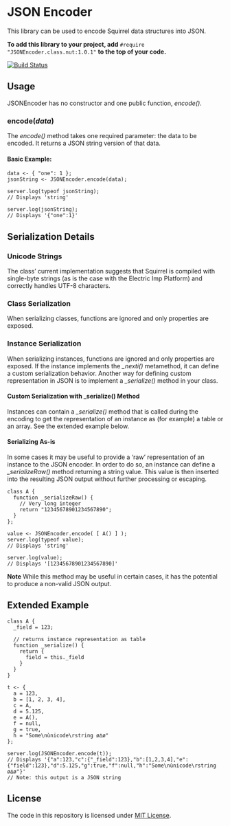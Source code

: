 # JSON Encoder

This library can be used to encode Squirrel data structures into JSON.

**To add this library to your project, add** `#require "JSONEncoder.class.nut:1.0.1"` **to the top of your code.**

[![Build Status](https://travis-ci.org/electricimp/JSONEncoder.svg?branch=develop)](https://travis-ci.org/electricimp/JSONEncoder)

## Usage

JSONEncoder has no constructor and one public function, *encode()*.

### encode(*data*)

The *encode()* method takes one required parameter: the data to be encoded. It returns a JSON string version of that data.

#### Basic Example:

```squirrel
data <- { "one": 1 };
jsonString <- JSONEncoder.encode(data);

server.log(typeof jsonString);
// Displays 'string'

server.log(jsonString);
// Displays '{"one":1}'
```

## Serialization Details

### Unicode Strings
The class’ current implementation suggests that Squirrel is compiled with single-byte strings (as is the case with the Electric Imp Platform) and correctly handles UTF-8 characters.

### Class Serialization
When serializing classes, functions are ignored and only properties are exposed.

### Instance Serialization
When serializing instances, functions are ignored and only properties are exposed. If the instance implements the *_nexti()* metamethod, it can define a custom serialization behavior. Another way for defining custom representation in JSON is to implement a *_serialize()* method in your class.

#### Custom Serialization with \_serialize() Method
Instances can contain a *_serialize()* method that is called during the encoding to get the representation of an instance as (for example) a table or an array. See the extended example below.

#### Serializing As-is
In some cases it may be useful to provide a ‘raw’ representation of an instance to the JSON encoder. In order to do so, an instance can define a *_serializeRaw()* method returning a string value. This value is then inserted into the resulting JSON output without further processing or escaping.

```squirrel
class A {
  function _serializeRaw() {
    // Very long integer
    return "12345678901234567890";
  }
};

value <- JSONEncoder.encode( [ A() ] );
server.log(typeof value);
// Displays 'string'

server.log(value);
// Displays '[12345678901234567890]'
```

**Note** While this method may be useful in certain cases, it has the potential to produce a non-valid JSON output.

## Extended Example

```squirrel
class A {
  _field = 123;

  // returns instance representation as table
  function _serialize() {
    return {
      field = this._field
    }
  }
}

t <- {
  a = 123,
  b = [1, 2, 3, 4],
  c = A,
  d = 5.125,
  e = A(),
  f = null,
  g = true,
  h = "Some\nùnicode\rstring ø∆ø"
};

server.log(JSONEncoder.encode(t));
// Displays '{"a":123,"c":{"_field":123},"b":[1,2,3,4],"e":{"field":123},"d":5.125,"g":true,"f":null,"h":"Some\nùnicode\rstring ø∆ø"}'
// Note: this output is a JSON string
```

## License

The code in this repository is licensed under [MIT License](https://github.com/electricimp/serializer/tree/master/LICENSE).
